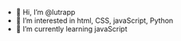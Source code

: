 - 👋 Hi, I’m @lutrapp
- 👀 I’m interested in html, CSS, javaScript, Python
- 🌱 I’m currently learning javaScript


<!---
lutrapp/lutrapp is a ✨ special ✨ repository because its `README.md` (this file) appears on your GitHub profile.
You can click the Preview link to take a look at your changes.
--->
